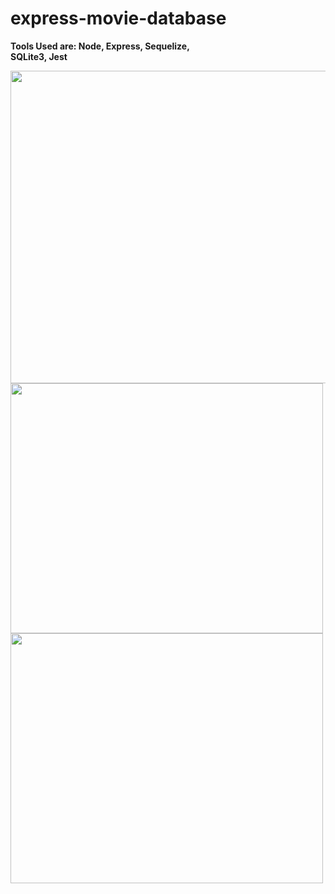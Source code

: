 # express-movie-database

**Tools Used are: 
Node, 
Express, 
Sequelize,  
SQLite3,
Jest**


<img src="https://user-images.githubusercontent.com/15171226/145600308-584e9c61-125d-4a81-95d9-201d195d6538.png" width="600" height="500">
<img src="https://user-images.githubusercontent.com/15171226/145601911-9586d743-006e-4d64-b7ea-ea6de43a939d.png" width="500" height="400">
<img src="https://user-images.githubusercontent.com/15171226/145844948-2fcdb64b-1053-49d0-9223-92a29678f70a.png" width="500" height="400">


